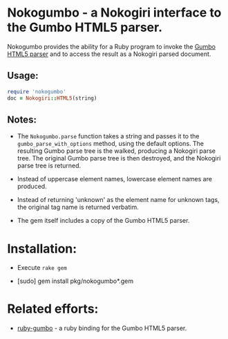 Nokogumbo - a Nokogiri interface to the Gumbo HTML5 parser.
===========

Nokogumbo provides the ability for a Ruby program to invoke the 
[Gumbo HTML5 parser](https://github.com/google/gumbo-parser#readme)
and to access the result as a Nokogiri parsed document.

Usage:
-----

```ruby
require 'nokogumbo'
doc = Nokogiri::HTML5(string)
```

Notes:
-----

* The `Nokogumbo.parse` function takes a string and passes it to the
<code>gumbo_parse_with_options</code> method, using the default options.
The resulting Gumbo parse tree is the walked, producing a Nokogiri parse tree.
The original Gumbo parse tree is then destroyed, and the Nokogiri parse tree
is returned. 

* Instead of uppercase element names, lowercase element names are produced.

* Instead of returning 'unknown' as the element name for unknown tags, the
original tag name is returned verbatim.

* The gem itself includes a copy of the Gumbo HTML5 parser.

Installation:
============

* Execute `rake gem`

* [sudo] gem install pkg/nokogumbo*.gem

Related efforts:
============

* [ruby-gumbo](https://github.com/galdor/ruby-gumbo#readme) - a ruby binding
for the Gumbo HTML5 parser.
